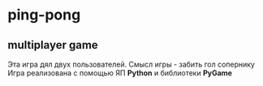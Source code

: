 # ping-pong
## multiplayer game
Эта игра дял двух пользователей. Смысл игры - забить гол сопернику
Игра реализована с помощью ЯП **Python** и библиотеки **PyGame**
